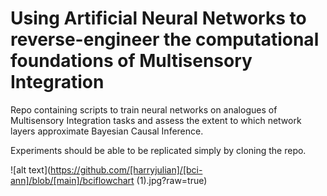 # Using Artificial Neural Networks to reverse-engineer the computational foundations of Multisensory Integration
Repo containing scripts to train neural networks on analogues of Multisensory Integration tasks and assess the extent to which network layers approximate Bayesian Causal Inference.

Experiments should be able to be replicated simply by cloning the repo.

![alt text](https://github.com/[harryjulian]/[bci-ann]/blob/[main]/bciflowchart (1).jpg?raw=true)
